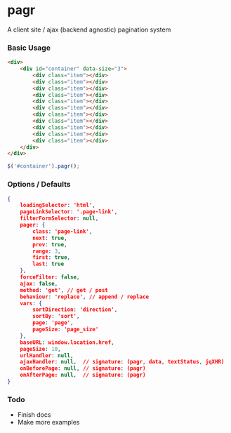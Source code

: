 pagr
========

A client site / ajax (backend agnostic) pagination system

### Basic Usage

````html
<div>
    <div id="container" data-size="3">
        <div class="item"></div>
        <div class="item"></div>
        <div class="item"></div>
        <div class="item"></div>
        <div class="item"></div>
        <div class="item"></div>
        <div class="item"></div>
        <div class="item"></div>
        <div class="item"></div>
        <div class="item"></div>
        <div class="item"></div>
    </div>
</div>
````

````javascript
$('#container').pagr();
````


### Options / Defaults


````json
{
    loadingSelector: 'html',
    pageLinkSelector: '.page-link',
    filterFormSelector: null,
    pager: {
        class: 'page-link',
        next: true,
        prev: true,
        range: 3,
        first: true,
        last: true
    },
    forceFilter: false,
    ajax: false,
    method: 'get', // get / post
    behaviour: 'replace', // append / replace
    vars: {
        sortDirection: 'direction',
        sortBy: 'sort',
        page: 'page',
        pageSize: 'page_size'
    },
    baseURL: window.location.href,
    pageSize: 10,
    urlHandler: null,
    ajaxHandler: null,  // signature: (pagr, data, textStatus, jqXHR)
    onBeforePage: null, // signature: (pagr)
    onAfterPage: null,  // signature: (pagr)
}
````

### Todo

- Finish docs
- Make more examples
